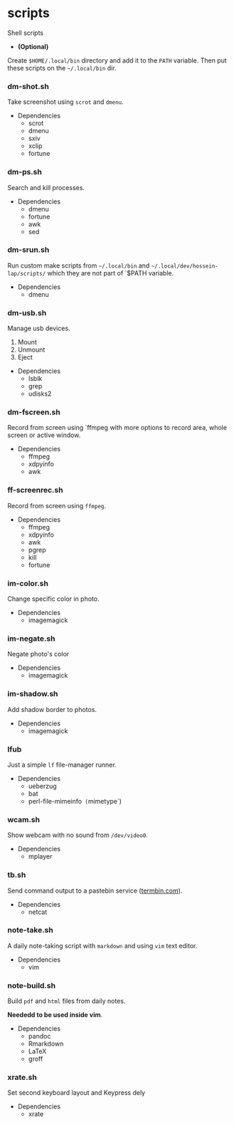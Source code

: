 # scripts

Shell scripts

- **(Optional)**

Create `$HOME/.local/bin` directory and add it to the `PATH` variable.
Then put these scripts on the `~/.local/bin` dir.

### dm-shot.sh

Take screenshot using `scrot` and `dmenu`.

- Dependencies
	- scrot
	- dmenu
	- sxiv
	- xclip
	- fortune

### dm-ps.sh

Search and kill processes.

- Dependencies
	- dmenu
	- fortune
	- awk
	- sed

### dm-srun.sh

Run custom make scripts from `~/.local/bin` and
`~/.local/dev/hossein-lap/scripts/` which they are not part of `$PATH
variable.

- Dependencies
	- dmenu

### dm-usb.sh

Manage usb devices.

1. Mount
1. Unmount
1. Eject

- Dependencies
	- lsblk
	- grep
	- udisks2

### dm-fscreen.sh

Record from screen using `ffmpeg
with more options to record area, whole screen or active window.

- Dependencies
	- ffmpeg
	- xdpyinfo
	- awk

### ff-screenrec.sh

Record from screen using `ffmpeg`.

- Dependencies
	- ffmpeg
	- xdpyinfo
	- awk
	- pgrep
	- kill
	- fortune

### im-color.sh

Change specific color in photo.

- Dependencies
	- imagemagick

### im-negate.sh

Negate photo's color

- Dependencies
	- imagemagick

### im-shadow.sh

Add shadow border to photos.

- Dependencies
	- imagemagick

### lfub

Just a simple `lf` file-manager runner.

- Dependencies
	- ueberzug
	- bat
	- perl-file-mimeinfo` (`mimetype`)

### wcam.sh

Show webcam with no sound from `/dev/video0`.

- Dependencies
	- mplayer

### tb.sh

Send command output to a pastebin service ([termbin.com](termbin.com)).

- Dependencies
	- netcat

### note-take.sh

A daily note-taking script with `markdown` and using `vim` text editor.

- Dependencies
	- vim

### note-build.sh

Build `pdf` and `html` files from daily notes.

**Neededd to be used inside vim**.

- Dependencies
	- pandoc
	- Rmarkdown
	- LaTeX
	- groff

### xrate.sh

Set second keyboard layout and Keypress dely

- Dependencies
	- xrate
